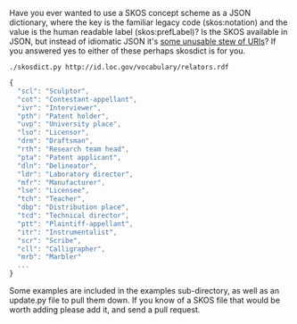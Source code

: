Have you ever wanted to use a SKOS concept scheme as a JSON dictionary, where the key is the familiar legacy code (skos:notation) and the value is the human readable label (skos:prefLabel)?  Is the SKOS available in JSON, but instead of idiomatic JSON it's [some unusable stew of URIs](http://dvcs.w3.org/hg/rdf/raw-file/default/rdf-json/index.html)? If you answered yes to either of these perhaps skosdict is for you.

    ./skosdict.py http://id.loc.gov/vocabulary/relators.rdf

```javascript
{
  "scl": "Sculptor", 
  "cot": "Contestant-appellant", 
  "ivr": "Interviewer", 
  "pth": "Patent holder", 
  "uvp": "University place", 
  "lso": "Licensor", 
  "drm": "Draftsman", 
  "rth": "Research team head", 
  "pta": "Patent applicant", 
  "dln": "Delineator", 
  "ldr": "Laboratory director", 
  "mfr": "Manufacturer", 
  "lse": "Licensee", 
  "tch": "Teacher", 
  "dbp": "Distribution place", 
  "tcd": "Technical director", 
  "ptt": "Plaintiff-appellant", 
  "itr": "Instrumentalist", 
  "scr": "Scribe", 
  "cll": "Calligrapher", 
  "mrb": "Marbler"
  ...
}
```

Some examples are included in the examples sub-directory, as well as an
update.py file to pull them down. If you know of a SKOS file that would be worth
adding please add it, and send a pull request.
